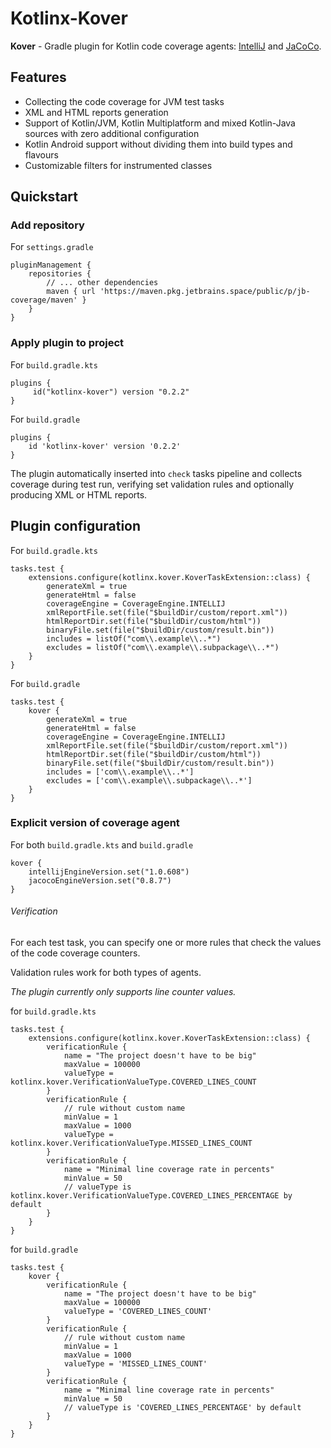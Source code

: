 # Kotlinx-Kover

**Kover** - Gradle plugin for Kotlin code coverage agents: [IntelliJ](https://github.com/JetBrains/intellij-coverage)
and [JaCoCo](https://github.com/jacoco/jacoco).

## Features

* Collecting the code coverage for JVM test tasks
* XML and HTML reports generation
* Support of Kotlin/JVM, Kotlin Multiplatform and mixed Kotlin-Java sources with zero additional configuration
* Kotlin Android support without dividing them into build types and flavours
* Customizable filters for instrumented classes

## Quickstart

### Add repository

For `settings.gradle`
```
pluginManagement {
    repositories {
        // ... other dependencies
        maven { url 'https://maven.pkg.jetbrains.space/public/p/jb-coverage/maven' }
    }
}
```
### Apply plugin to project

For `build.gradle.kts`
```
plugins {
     id("kotlinx-kover") version "0.2.2"
}
```
For `build.gradle`
```
plugins {
    id 'kotlinx-kover' version '0.2.2'
}
```

The plugin automatically inserted into `check` tasks pipeline and collects coverage during test run,
verifying set validation rules and optionally producing XML or HTML reports.

## Plugin configuration

For `build.gradle.kts`
```
tasks.test {
    extensions.configure(kotlinx.kover.KoverTaskExtension::class) {
        generateXml = true
        generateHtml = false
        coverageEngine = CoverageEngine.INTELLIJ
        xmlReportFile.set(file("$buildDir/custom/report.xml"))
        htmlReportDir.set(file("$buildDir/custom/html"))
        binaryFile.set(file("$buildDir/custom/result.bin"))
        includes = listOf("com\\.example\\..*")
        excludes = listOf("com\\.example\\.subpackage\\..*")
    }
}
```

For `build.gradle`
```
tasks.test {
    kover {
        generateXml = true
        generateHtml = false
        coverageEngine = CoverageEngine.INTELLIJ
        xmlReportFile.set(file("$buildDir/custom/report.xml"))
        htmlReportDir.set(file("$buildDir/custom/html"))
        binaryFile.set(file("$buildDir/custom/result.bin"))
        includes = ['com\\.example\\..*']
        excludes = ['com\\.example\\.subpackage\\..*']
    }
}
```

### Explicit version of coverage agent

For both `build.gradle.kts` and `build.gradle`
```
kover {
    intellijEngineVersion.set("1.0.608")
    jacocoEngineVersion.set("0.8.7")
}
```

###### Verification
For each test task, you can specify one or more rules that check the values of the code coverage counters.

Validation rules work for both types of agents.

*The plugin currently only supports line counter values.*

for `build.gradle.kts`
```
tasks.test {
    extensions.configure(kotlinx.kover.KoverTaskExtension::class) {
        verificationRule {
            name = "The project doesn't have to be big"
            maxValue = 100000
            valueType = kotlinx.kover.VerificationValueType.COVERED_LINES_COUNT
        }
        verificationRule {
            // rule without custom name
            minValue = 1
            maxValue = 1000
            valueType = kotlinx.kover.VerificationValueType.MISSED_LINES_COUNT
        }
        verificationRule {
            name = "Minimal line coverage rate in percents"
            minValue = 50
            // valueType is kotlinx.kover.VerificationValueType.COVERED_LINES_PERCENTAGE by default
        }
    }
}
```

for `build.gradle`
```
tasks.test {
    kover {
        verificationRule {
            name = "The project doesn't have to be big"
            maxValue = 100000
            valueType = 'COVERED_LINES_COUNT'
        }
        verificationRule {
            // rule without custom name
            minValue = 1
            maxValue = 1000
            valueType = 'MISSED_LINES_COUNT'
        }
        verificationRule {
            name = "Minimal line coverage rate in percents"
            minValue = 50
            // valueType is 'COVERED_LINES_PERCENTAGE' by default
        }
    }
}
```

